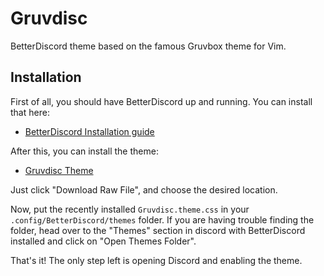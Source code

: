 Gruvdisc
========
BetterDiscord theme based on the famous Gruvbox theme for Vim.

## Installation
First of all, you should have BetterDiscord up and running. You can install that here: 

* [BetterDiscord Installation guide](https://docs.betterdiscord.app/users/getting-started/installation)

After this, you can install the theme:

* [Gruvdisc Theme](https://github.com/WMagueta/Gruvdisc/blob/main/Gruvdisc.theme.css)

Just click "Download Raw File", and choose the desired location.

Now, put the recently installed `Gruvdisc.theme.css` in your `.config/BetterDiscord/themes` folder. If you are having trouble finding the folder, head over to the "Themes" section in discord with BetterDiscord installed and click on "Open Themes Folder".

That's it! The only step left is opening Discord and enabling the theme.
